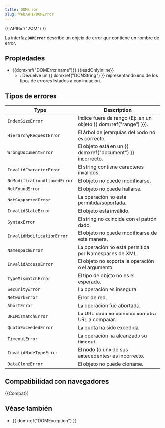 ```yaml
---
title: DOMError
slug: Web/API/DOMError
---
```


{{ APIRef("DOM") }}

La interfaz **`DOMError`** describe un objeto de error que contiene un nombre de error.

## Propiedades

- {{domxref("DOMError.name")}} {{readOnlyInline}}
  - : Devuelve un {{ domxref("DOMString") }} representando uno de los tipos de errores listados a continuación.

## Tipos de errores

| Type                         | Description                                                       |
| ---------------------------- | ----------------------------------------------------------------- |
| `IndexSizeError`             | Indice fuera de rango (Ej:. en un objeto {{ domxref("range") }}). |
| `HierarchyRequestError`      | El árbol de jerarquías del nodo no es correcto.                   |
| `WrongDocumentError`         | El objeto está en un {{ domxref("document") }} incorrecto.        |
| `InvalidCharacterError`      | El string contiene caracteres inválidos.                          |
| `NoModificationAllowedError` | El objeto no puede modificarse.                                   |
| `NotFoundError`              | El objeto no puede hallarse.                                      |
| `NotSupportedError`          | La operación no está permitida/soportada.                         |
| `InvalidStateError`          | El objeto está inválido.                                          |
| `SyntaxError`                | El string no coincide con el patrón dado.                         |
| `InvalidModificationError`   | El objeto no puede modificarse de esta manera.                    |
| `NamespaceError`             | La operación no está permitida por Namespaces de XML.             |
| `InvalidAccessError`         | El objeto no soporta la operación o el argumento.                 |
| `TypeMismatchError`          | El tipo de objeto no es el esperado.                              |
| `SecurityError`              | La operación es insegura.                                         |
| `NetworkError`               | Error de red.                                                     |
| `AbortError`                 | La operación fue abortada.                                        |
| `URLMismatchError`           | La URL dada no coincide con otra URL a comparar.                  |
| `QuotaExceededError`         | La quota ha sido excedida.                                        |
| `TimeoutError`               | La operación ha alcanzado su timeout.                             |
| `InvalidNodeTypeError`       | El nodo (o uno de sus antecedentes) es incorrecto.                |
| `DataCloneError`             | El objeto no puede clonarse.                                      |

## Compatibilidad con navegadores

{{Compat}}

## Véase también

- {{ domxref("DOMException") }}
